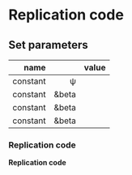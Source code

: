 # Replication code

## Set parameters

| name |            |  value |
| ---: | ---------: | ------: |
| constant | &#968; |  |
| constant | &beta |  |
| constant | &beta |  |
| constant | &beta |  |


### Replication code

**Replication code**
